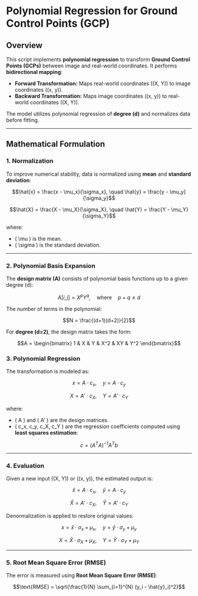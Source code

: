 # **Polynomial Regression for Ground Control Points (GCP)**

## **Overview**
This script implements **polynomial regression** to transform **Ground Control Points (GCPs)** between image and real-world coordinates. It performs **bidirectional mapping**:
- **Forward Transformation:** Maps real-world coordinates \((X, Y)\) to image coordinates \((x, y)\).
- **Backward Transformation:** Maps image coordinates \((x, y)\) to real-world coordinates \((X, Y)\).

The model utilizes polynomial regression of **degree \(d\)** and normalizes data before fitting.

---

## **Mathematical Formulation**

### **1. Normalization**
To improve numerical stability, data is normalized using **mean** and **standard deviation**:

```math
\hat{x} = \frac{x - \mu_x}{\sigma_x}, \quad \hat{y} = \frac{y - \mu_y}{\sigma_y}
```

```math
\hat{X} = \frac{X - \mu_X}{\sigma_X}, \quad \hat{Y} = \frac{Y - \mu_Y}{\sigma_Y}
```

where:
- \( \mu \) is the mean.
- \( \sigma \) is the standard deviation.

---

### **2. Polynomial Basis Expansion**
The **design matrix \(A\)** consists of polynomial basis functions up to a given degree \(d\):

```math
A[i, j] = X^p Y^q, \quad \text{where} \quad p+q \leq d
```

The number of terms in the polynomial:

```math
N = \frac{(d+1)(d+2)}{2}
```

For **degree \(d=2\)**, the design matrix takes the form:

```math
A =
\begin{bmatrix}
1 & X & Y & X^2 & XY & Y^2
\end{bmatrix}
```

### **3. Polynomial Regression**
The transformation is modeled as:

```math
x = A \cdot c_x, \quad y = A \cdot c_y
```

```math
X = A' \cdot c_X, \quad Y = A' \cdot c_Y
```

where:
- \( A \) and \( A' \) are the design matrices.
- \( c_x, c_y, c_X, c_Y \) are the regression coefficients computed using **least squares estimation**:

```math
c = (A^T A)^{-1} A^T b
```

---

### **4. Evaluation**
Given a new input \((X, Y)\) or \((x, y)\), the estimated output is:

```math
\hat{x} = A \cdot c_x, \quad \hat{y} = A \cdot c_y
```

```math
\hat{X} = A' \cdot c_X, \quad \hat{Y} = A' \cdot c_Y
```

Denormalization is applied to restore original values:

```math
x = \hat{x} \cdot \sigma_x + \mu_x, \quad y = \hat{y} \cdot \sigma_y + \mu_y
```

```math
X = \hat{X} \cdot \sigma_X + \mu_X, \quad Y = \hat{Y} \cdot \sigma_Y + \mu_Y
```

---

### **5. Root Mean Square Error (RMSE)**
The error is measured using **Root Mean Square Error (RMSE)**:

```math
\text{RMSE} = \sqrt{\frac{1}{N} \sum_{i=1}^{N} (y_i - \hat{y}_i)^2}
```